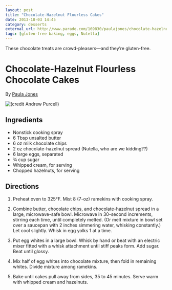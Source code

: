 ```yaml
---
layout: post
title: "Chocolate-Hazelnut Flourless Cakes"
date: 2013-10-03 14:45
category: desserts
external_url: http://www.parade.com/169830/paulajones/chocolate-hazelnut-flourless-chocolate-cakes/print/
tags: [gluten-free baking, eggs, Nutella]
---
```


<div class="excerpt">
These chocolate treats are crowd-pleasers—and they’re gluten-free.
</div>

Chocolate-Hazelnut Flourless Chocolate Cakes
============================================

By [Paula Jones](http://www.parade.com/member/paulajones/)

![(credit Andrew Purcell)](http://static2.parade.com/wp-content/uploads/2013/09/chocolate-hazelnut-flourless-chocolate-cakes-ftr.jpg)


## Ingredients

-   Nonstick cooking spray
-   6 Tbsp unsalted butter
-   6 oz milk chocolate chips
-   2 oz chocolate-hazelnut spread (Nutella, who are we kidding??)
-   6 large eggs, separated
-   ¾ cup sugar
-   Whipped cream, for serving
-   Chopped hazelnuts, for serving

## Directions

1.  Preheat oven to 325°F. Mist 8 (7-oz) ramekins with cooking spray.

2.  Combine butter, chocolate chips, and chocolate-hazelnut spread in a
    large, microwave-safe bowl. Microwave in 30-second increments,
    stirring each time, until completely melted. (Or melt mixture in
    bowl set over a saucepan with 2 inches simmering water, whisking
    constantly.) Let cool slightly. Whisk in egg yolks 1 at a time.

3.  Put egg whites in a large bowl. Whisk by hand or beat with an
    electric mixer fitted with a whisk attachment until stiff peaks
    form. Add sugar. Beat until glossy.

4.  Mix half of egg whites into chocolate mixture, then fold in
    remaining whites. Divide mixture among ramekins.

5.  Bake until cakes pull away from sides, 35 to 45 minutes. Serve warm
    with whipped cream and hazelnuts.
